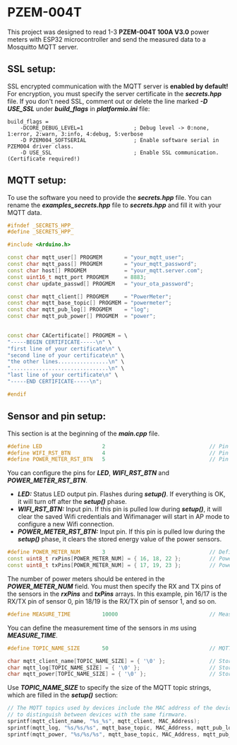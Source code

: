 # __PZEM-004T__
This project was designed to read 1-3 __PZEM-004T 100A V3.0__ power meters with ESP32 microcontroller and send the measured data to a Mosquitto MQTT server.

## __SSL setup:__
SSL encrypted communication with the MQTT server is __enabled by default!__ For encryption, you must specify the server certificate in the ___secrets.hpp___ file. If you don't need SSL, comment out or delete the line marked ___-D USE_SSL___ under ___build_flags___ in ___platformio.ini___ file:
```
build_flags =     
    -DCORE_DEBUG_LEVEL=1                ; Debug level -> 0:none, 1:error, 2:warn, 3:info, 4:debug, 5:verbose
    -D PZEM004_SOFTSERIAL               ; Enable software serial in PZEM004 driver class.
    -D USE_SSL                          ; Enable SSL communication. (Certificate required!)
```

## __MQTT setup:__

To use the software you need to provide the ___secrets.hpp___ file. You can rename the ___examples_secrets.hpp___ file to ___secrets.hpp___ and fill it with your MQTT data.

```cpp
#ifndef _SECRETS_HPP_
#define _SECRETS_HPP_

#include <Arduino.h>                                                    // Arduino header to use PROGMEM.

const char mqtt_user[] PROGMEM       = "your_mqtt_user";                // MQTT username.
const char mqtt_pass[] PROGMEM       = "your_mqtt_password";            // MQTT password.
const char host[] PROGMEM            = "your_mqtt.server.com";          // MQTT server hostname or IP address.
const uint16_t mqtt_port PROGMEM     = 8883;                            // MQTT server port number.
const char update_passwd[] PROGMEM   = "your_ota_password";             // Password for web based OTA. Username is the MQTT user.

const char mqtt_client[] PROGMEM     = "PowerMeter";                    // MQTT client name: "PowerMeter_macaddress".
const char mqtt_base_topic[] PROGMEM = "powermeter";                    // Base topic for MQTT messages: "powermeter/macaddress".
const char mqtt_pub_log[] PROGMEM    = "log";                           // Topic for logging: "powermeter/macaddress/log".
const char mqtt_pub_power[] PROGMEM  = "power";                         // Topic for power data: "powermeter/macaddress/power".

                                                                        // Certificate for SSL communication.
const char CACertificate[] PROGMEM = \
"-----BEGIN CERTIFICATE-----\n" \
"first line of your certificate\n" \
"second line of your certificate\n" \
"the other lines................\n" \
"...............................\n" \
"last line of your certificate\n" \
"-----END CERTIFICATE-----\n";

#endif
```

## __Sensor and pin setup:__

This section is at the beginning of the ___main.cpp___ file. 

```cpp
#define LED                   2                                 // Pin number of the status LED.
#define WIFI_RST_BTN          4                                 // Pin number of the Wifi credentials reset button.
#define POWER_METER_RST_BTN   5                                 // Pin number of the energy value reset button.
```
You can configure the pins for ___LED___, ___WIFI_RST_BTN___ and ___POWER_METER_RST_BTN___. 
* ___LED:___ Status LED output pin. Flashes during ___setup()___. If everything is OK, it will turn off after the ___setup()___ phase.
* ___WIFI_RST_BTN:___ Input pin. If this pin is pulled low during ___setup()___, it will clear the saved Wifi credentials and Wifimanager will start in AP mode to configure a new Wifi connection.
* ___POWER_METER_RST_BTN:___ Input pin. If this pin is pulled low during the ___setup()___ phase, it clears the stored energy value of the power sensors.

```cpp
#define POWER_METER_NUM       3                                 // Define the maximum number of power meter devices.
const uint8_t rxPins[POWER_METER_NUM] = { 16, 18, 22 };         // Power meters software serial RX pins.
const uint8_t txPins[POWER_METER_NUM] = { 17, 19, 23 };         // Power meters software serial TX pins.
```
The number of power meters should be entered in the ___POWER_METER_NUM___ field. You must then specify the RX and TX pins of the sensors in the ___rxPins___ and ___txPins___ arrays. In this example, pin 16/17 is the RX/TX pin of sensor 0, pin 18/19 is the RX/TX pin of sensor 1, and so on.

```cpp
#define MEASURE_TIME          10000                             // Measure time of the power meters in ms.
```
You can define the measurement time of the sensors in _ms_ using ___MEASURE_TIME___.

```cpp
#define TOPIC_NAME_SIZE       50                                // MQTT topics name sizes.
```

```cpp
char mqtt_client_name[TOPIC_NAME_SIZE] = { '\0' };              // Storing the MQTT client name.
char mqtt_log[TOPIC_NAME_SIZE] = { '\0' };                      // Storing the name of the MQTT logging topic.
char mqtt_power[TOPIC_NAME_SIZE] = { '\0' };                    // Storing the name of the MQTT power data topic.
```
Use ___TOPIC_NAME_SIZE___ to specify the size of the MQTT topic strings, which are filled in the ___setup()___ section:

```cpp
// The MQTT topics used by devices include the MAC address of the devices
// to distinguish between devices with the same firmware.
sprintf(mqtt_client_name, "%s_%s", mqtt_client, MAC_Address);                   // Example: "PowerMeter_macaddress"
sprintf(mqtt_log, "%s/%s/%s", mqtt_base_topic, MAC_Address, mqtt_pub_log);      // Example: "powermeter/macaddress/log"
sprintf(mqtt_power, "%s/%s/%s", mqtt_base_topic, MAC_Address, mqtt_pub_power);  // Example: "powermeter/macaddress/power"
```



